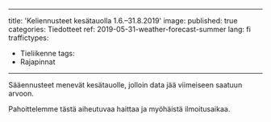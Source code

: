 
---
title: 'Keliennusteet kesätauolla 1.6.–31.8.2019'
image: 
published: true
categories: Tiedotteet
ref: 2019-05-31-weather-forecast-summer
lang: fi
traffictypes:
  - Tieliikenne
tags:
  - Rajapinnat
---

Sääennusteet menevät kesätauolle, jolloin data jää viimeiseen saatuun arvoon. 

Pahoittelemme tästä aiheutuvaa haittaa ja myöhäistä ilmoitusaikaa.

